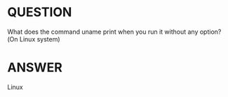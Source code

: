 #   QUESTION
 What does the command uname print when you run it without any option?(On Linux system)

#   ANSWER
Linux